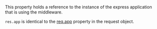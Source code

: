 This property holds a reference to the instance of the express application that is using the middleware.

`res.app` is identical to the [req.app](#req-app) property in the request object.